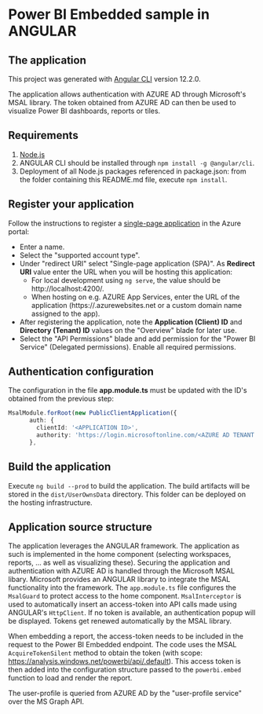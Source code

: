 # Power BI Embedded sample in ANGULAR

## The application
This project was generated with [Angular CLI](https://github.com/angular/angular-cli) version 12.2.0.

The application allows authentication with AZURE AD through Microsoft's MSAL library. The token obtained from AZURE AD
can then be used to visualize Power BI dashboards, reports or tiles.


## Requirements
1. [Node.js](https://nodejs.dev/learn/how-to-install-nodejs)
2. ANGULAR CLI should be installed through ``npm install -g @angular/cli``.
3. Deployment of all Node.js packages referenced in package.json: from the folder containing this README.md file, execute ``npm install``.

## Register your application
Follow the instructions to register a [single-page application](https://docs.microsoft.com/en-us/azure/active-directory/develop/scenario-spa-app-registration) in the Azure portal:
- Enter a name.
- Select the "supported account type".
- Under "redirect URI" select "Single-page application (SPA)". As **Redirect URI** value enter the URL when you will be hosting this application:
  - For local development using ``ng serve``, the value should be http://localhost:4200/.
  - When hosting on e.g. AZURE App Services, enter the URL of the application (https://<APP-NAME>.azurewebsites.net or a custom domain name assigned to the app).
- After registering the application, note the **Application (Client) ID**  and **Directory (Tenant) ID** values on the "Overview" blade for later use.
- Select the "API Permissions" blade and add permission for the "Power BI Service" (Delegated permissions). Enable all required permissions.


## Authentication configuration
The configuration in the file **app.module.ts** must be updated with the ID's obtained from the previous step:
```typescript
MsalModule.forRoot(new PublicClientApplication({
      auth: {
        clientId: '<APPLICATION ID>',
        authority: 'https://login.microsoftonline.com/<AZURE AD TENANT ID>'
      },
```


## Build the application
Execute ``ng build --prod`` to build the application.  The build artifacts will be stored in the `dist/UserOwnsData` directory. This folder can be deployed on the hosting infrastructure.


## Application source structure
The application leverages the ANGULAR framework. The application as such is implemented in the home component (selecting workspaces, reports, ... as well as visualizing these). Securing the application and authentication with AZURE AD is handled through the Microsoft MSAL libary. Microsoft provides an ANGULAR library to integrate the MSAL functionality into the framework. The ``app.module.ts`` file configures the ``MsalGuard`` to protect access to the home component. ``MsalInterceptor`` is used to automatically insert an access-token into API calls made using ANGULAR's ``HttpClient``. If no token is available, an authentication popup will be displayed. Tokens get renewed automatically by the MSAL library. 

When embedding a report, the access-token needs to be included in the request to the Power BI Embedded endpoint. The code uses the MSAL ``AcquireTokenSilent`` method to obtain the token (with scope: https://analysis.windows.net/powerbi/api/.default). This access token is then added into the configuration structure passed to the ``powerbi.embed`` function to load and render the report.

The user-profile is queried from AZURE AD by the "user-profile service" over the MS Graph API.